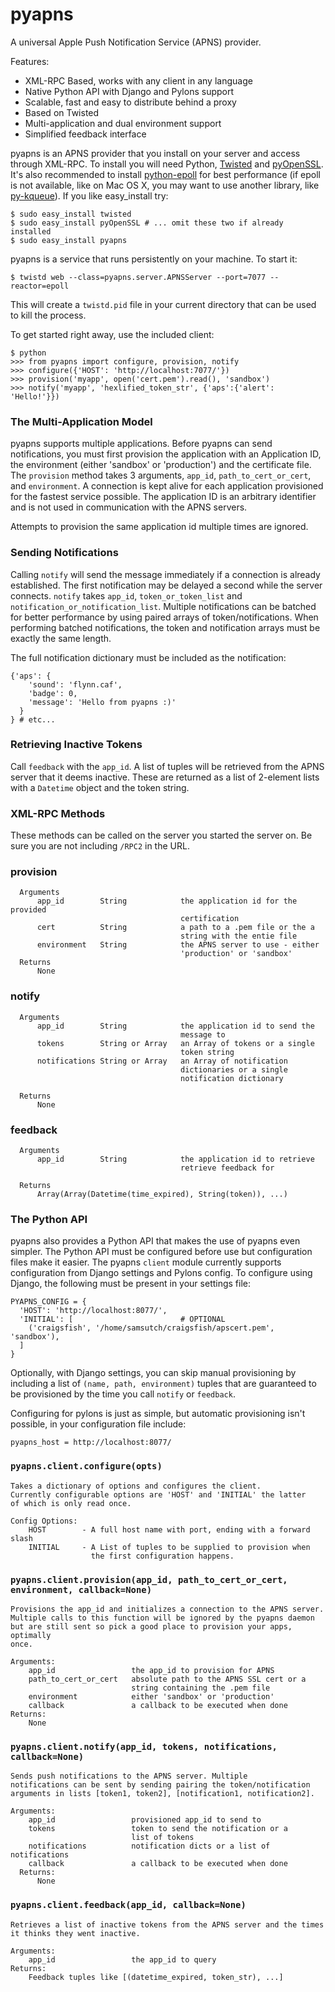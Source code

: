 pyapns
======

A universal Apple Push Notification Service (APNS) provider.

Features:
<ul>
  <li>XML-RPC Based, works with any client in any language</li>
  <li>Native Python API with Django and Pylons support</li>
  <li>Scalable, fast and easy to distribute behind a proxy</li>
  <li>Based on Twisted</li>
  <li>Multi-application and dual environment support</li>
  <li>Simplified feedback interface</li>
</ul>

pyapns is an APNS provider that you install on your server and access through XML-RPC. To install you will need Python, [Twisted](http://pypi.python.org/pypi/Twisted) and [pyOpenSSL](http://pypi.python.org/pypi/pyOpenSSL). It's also recommended to install [python-epoll](http://pypi.python.org/pypi/python-epoll/) for best performance (if epoll is not available, like on Mac OS X, you may want to use another library, like [py-kqueue](http://pypi.python.org/pypi/py-kqueue/2.0.1)). If you like easy_install try:

    $ sudo easy_install twisted
    $ sudo easy_install pyOpenSSL # ... omit these two if already installed
    $ sudo easy_install pyapns
    
pyapns is a service that runs persistently on your machine. To start it:

    $ twistd web --class=pyapns.server.APNSServer --port=7077 --reactor=epoll

This will create a `twistd.pid` file in your current directory that can be used to kill the process.

To get started right away, use the included client:

    $ python
    >>> from pyapns import configure, provision, notify
    >>> configure({'HOST': 'http://localhost:7077/'})
    >>> provision('myapp', open('cert.pem').read(), 'sandbox')
    >>> notify('myapp', 'hexlified_token_str', {'aps':{'alert': 'Hello!'}})

### The Multi-Application Model
pyapns supports multiple applications. Before pyapns can send notifications, you must first provision the application with an Application ID, the environment (either 'sandbox' or 'production') and the certificate file. The `provision` method takes 3 arguments, `app_id`, `path_to_cert_or_cert`, and `environment`. A connection is kept alive for each application provisioned for the fastest service possible. The application ID is an arbitrary identifier and is not used in communication with the APNS servers.

Attempts to provision the same application id multiple times are ignored.

### Sending Notifications
Calling `notify` will send the message immediately if a connection is already established. The first notification may be delayed a second while the server connects. `notify` takes `app_id`, `token_or_token_list` and `notification_or_notification_list`. Multiple notifications can be batched for better performance by using paired arrays of token/notifications. When performing batched notifications, the token and notification arrays must be exactly the same length.

The full notification dictionary must be included as the notification:

    {'aps': {
        'sound': 'flynn.caf',
        'badge': 0,
        'message': 'Hello from pyapns :)'
      }
    } # etc...

### Retrieving Inactive Tokens
Call `feedback` with the `app_id`. A list of tuples will be retrieved from the APNS server that it deems inactive. These are returned as a list of 2-element lists with a `Datetime` object and the token string.

### XML-RPC Methods
These methods can be called on the server you started the server on. Be sure you are not including `/RPC2` in the URL.

### provision

      Arguments
          app_id        String            the application id for the provided
                                          certification
          cert          String            a path to a .pem file or the a
                                          string with the entie file
          environment   String            the APNS server to use - either
                                          'production' or 'sandbox'
      Returns
          None

### notify

      Arguments
          app_id        String            the application id to send the
                                          message to
          tokens        String or Array   an Array of tokens or a single
                                          token string
          notifications String or Array   an Array of notification
                                          dictionaries or a single
                                          notification dictionary
      
      Returns
          None

### feedback

      Arguments
          app_id        String            the application id to retrieve
                                          retrieve feedback for
      
      Returns
          Array(Array(Datetime(time_expired), String(token)), ...)
          

### The Python API
pyapns also provides a Python API that makes the use of pyapns even simpler. The Python API must be configured before use but configuration files make it easier. The pyapns `client` module currently supports configuration from Django settings and Pylons config. To configure using Django, the following must be present in  your settings file:

    PYAPNS_CONFIG = {
      'HOST': 'http://localhost:8077/',
      'INITIAL': [                        # OPTIONAL
        ('craigsfish', '/home/samsutch/craigsfish/apscert.pem', 'sandbox'),
      ]
    }

Optionally, with Django settings, you can skip manual provisioning by including a list of `(name, path, environment)` tuples that are guaranteed to be provisioned by the time you call `notify` or `feedback`.

Configuring for pylons is just as simple, but automatic provisioning isn't possible, in your configuration file include:

    pyapns_host = http://localhost:8077/

### `pyapns.client.configure(opts)`

    Takes a dictionary of options and configures the client. 
    Currently configurable options are 'HOST' and 'INITIAL' the latter
    of which is only read once.
    
    Config Options:
        HOST        - A full host name with port, ending with a forward slash
        INITIAL     - A List of tuples to be supplied to provision when
                      the first configuration happens.

### `pyapns.client.provision(app_id, path_to_cert_or_cert, environment, callback=None)`

    Provisions the app_id and initializes a connection to the APNS server.
    Multiple calls to this function will be ignored by the pyapns daemon
    but are still sent so pick a good place to provision your apps, optimally
    once.
    
    Arguments:
        app_id                 the app_id to provision for APNS
        path_to_cert_or_cert   absolute path to the APNS SSL cert or a 
                               string containing the .pem file
        environment            either 'sandbox' or 'production'
        callback               a callback to be executed when done
    Returns:
        None

### `pyapns.client.notify(app_id, tokens, notifications, callback=None)`

    Sends push notifications to the APNS server. Multiple 
    notifications can be sent by sending pairing the token/notification
    arguments in lists [token1, token2], [notification1, notification2].
    
    Arguments:
        app_id                 provisioned app_id to send to
        tokens                 token to send the notification or a 
                               list of tokens
        notifications          notification dicts or a list of notifications
        callback               a callback to be executed when done
      Returns:
          None

### `pyapns.client.feedback(app_id, callback=None)`

    Retrieves a list of inactive tokens from the APNS server and the times
    it thinks they went inactive.
    
    Arguments:
        app_id                 the app_id to query
    Returns:
        Feedback tuples like [(datetime_expired, token_str), ...]
